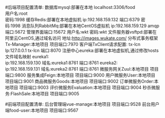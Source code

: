 #后端项目配置清单:
    数据库mysql:部署在本地
        localhost:3306/food     
        用户名:root    
        密码:1998
    缓存Redis:部署在本地虚拟机
        ip:192.168.159.132
        端口:6379
        密码:1998
    消息队列RabbitMq:部署在本地CentOS虚拟机
        ip:192.168.159.129
        amqp端口:5672
        管理界面端口:15672
        用户名:wkt
        密码:wkt
    文件服务器vsftpd:部署在阿里云CentOS,通过域名访问
        地址:http://images.wukate.com/
    分布式事务框架Tx-Manager:本地项目
        项目端口:7970
        客户端TxClient请求配置:
            tx-lcn Ip:127.0.0.1
            tx-lcn 端口:8070
    注册中心eureka:部署在本地虚拟机,通过修改hosts文件域名映射
        eureka1:    
            ip:192.168.159.130 
            域名:eureka1:8761
            端口:8761
        eureka2:    
            ip:192.168.159.131 
            域名:eureka2:8761
            端口:8761
    微服务网关Zuul:本地项目
        项目端口:9800
    服务集成Feign:本地项目
        项目端口:9000
    用户微服务User:本地项目
        项目端口:9001
    商品微服务Goods:本地项目
        项目端口:9002
    订单微服务Order:本地项目
        项目端口:9003
    评价微服务Evaluation:本地项目
        项目端口:9004
    秒杀微服务:FlashSale:本地项目
        项目端口:9005
        
#前端项目配置清单:
    后台管理端vue-manage:本地项目
        项目端口:9528
    前台用户端food-user:本地项目
        项目端口:9567